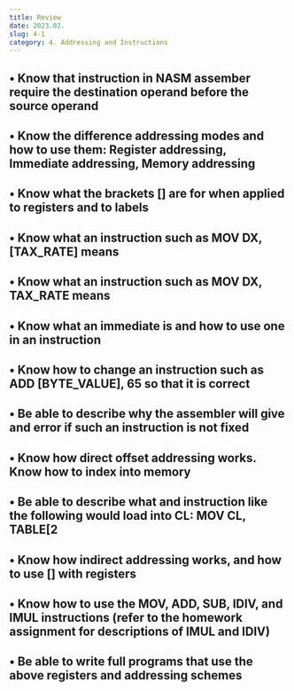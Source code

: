 ```yaml
---
title: Review
date: 2023.02.
slug: 4-1
category: 4. Addressing and Instructions
---
```



## • Know that instruction in NASM assember require the destination operand before the source operand

## • Know the difference addressing modes and how to use them: Register addressing, Immediate addressing, Memory addressing

## • Know what the brackets [] are for when applied to registers and to labels

## • Know what an instruction such as MOV DX, [TAX_RATE] means

## • Know what an instruction such as MOV DX, TAX_RATE means

## • Know what an immediate is and how to use one in an instruction

## • Know how to change an instruction such as ADD [BYTE_VALUE], 65 so that it is correct

## • Be able to describe why the assembler will give and error if such an instruction is not fixed

## • Know how direct offset addressing works. Know how to index into memory

## •  Be able to describe what and instruction like the following would load into CL: MOV CL, TABLE[2

## • Know how indirect addressing works, and how to use [] with registers

## • Know how to use the MOV, ADD, SUB, IDIV, and IMUL instructions (refer to the homework assignment for descriptions of IMUL and IDIV)

## • Be able to write full programs that use the above registers and addressing schemes
